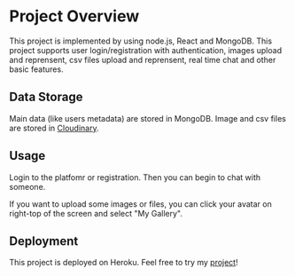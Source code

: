 # Project Overview

This project is implemented by using node.js, React and MongoDB. This project supports user login/registration with authentication, images upload and reprensent, csv files upload and reprensent, real time chat and other basic features.

## Data Storage

Main data (like users metadata) are stored in MongoDB. Image and csv files are stored in [Cloudinary](https://cloudinary.com/).

## Usage

<p> Login to the platfomr or registration. Then you can begin to chat with someone.</p>

<p>If you want to upload some images or files, you can click your avatar on right-top of the screen and select "My Gallery".</p>

## Deployment

This project is deployed on Heroku. Feel free to try my [project](https://xiaoran-project.herokuapp.com/)!


